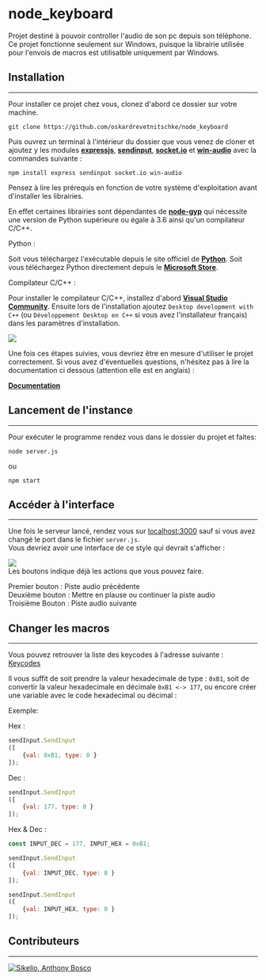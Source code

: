 # node_keyboard

Projet destiné à pouvoir controller l'audio de son pc depuis son téléphone.  
Ce projet fonctionne seulement sur Windows, puisque la librairie utilisée pour l'envois de macros est utilisatble uniquement par Windows.

## Installation

------

Pour installer ce projet chez vous, clonez d'abord ce dossier sur votre machine.

```console
git clone https://github.com/oskardrevetnitschke/node_keyboard
```

Puis ouvrez un terminal à l'intérieur du dossier que vous venez de cloner et ajoutez y les modules [**expressjs**](https://expressjs.com), [**sendinput**](https://www.npmjs.com/package/sendinput), [**socket.io**]() et [**win-audio**]() avec la commandes suivante :

```console
npm install express sendinput socket.io win-audio
```

Pensez à lire les prérequis en fonction de votre système d'exploitation avant d'installer les librairies.  
  
En effet certaines librairies sont dépendantes de [**node-gyp**](https://www.npmjs.com/package/node-gyp) qui nécessite une version de Python supérieure ou égale à 3.6 ainsi qu'un compilateur C/C++.  
  
Python :  

Soit vous téléchargez l'exécutable depuis le site officiel de [**Python**](https://www.python.org/downloads/). Soit vous téléchargez Python directement depuis le [**Microsoft Store**]().

Compilateur C/C++ :  

Pour installer le compilateur C/C++, installez d'abord [**Visual Studio Community**](https://visualstudio.microsoft.com/fr/). Ensuite lors de l'installation ajoutez `Desktop development with C++` (ou `Développement Desktop en C++` si vous avez l'installateur français) dans les paramètres d'installation.  

![](https://sikelio.s-ul.eu/PScB0BZL)

Une fois ces étapes suivies, vous devriez être en mesure d'utiliser le projet correctement. Si vous avez d'éventuelles questions, n'hésitez pas à lire la documentation ci dessous (attention elle est en anglais) :
     
[**Documentation**](https://www.npmjs.com/package/node-gyp#on-windows) 

## Lancement de l'instance

---

Pour exécuter le programme rendez vous dans le dossier du projet et faites:

```console
node server.js
```

ou 

```console
npm start
```
## Accéder à l'interface

---

Une fois le serveur lancé, rendez vous sur [localhost:3000](http://localhost:3000) sauf si vous avez changé le port dans le fichier `server.js`.  
Vous devriez avoir une interface de ce style qui devrait s'afficher :  

![](https://sikelio.s-ul.eu/bOPAmKH6)  
Les boutons indique déjà les actions que vous pouvez faire.  

Premier bouton : Piste audio précédente  
Deuxième bouton : Mettre en plause ou continuer la piste audio  
Troisième Bouton : Piste audio suivante

## Changer les macros

---

Vous pouvez retrouver la liste des keycodes à l'adresse suivante :  
[Keycodes](https://docs.microsoft.com/en-us/windows/win32/inputdev/virtual-key-codes)  

Il vous suffit de soit prendre la valeur hexadecimale de type : `0xB1`, soit de convertir la valeur hexadecimale en décimale `0xB1 <-> 177`, ou encore créer une variable avec le code hexadecimal ou décimal :  

Exemple:  

Hex :
```javascript
sendInput.SendInput
([
    {val: 0xB1, type: 0 }
]);
```
Dec :
```javascript
sendInput.SendInput
([
    {val: 177, type: 0 }
]);
```
Hex & Dec :
```javascript
const INPUT_DEC = 177, INPUT_HEX = 0xB1;

sendInput.SendInput
([
    {val: INPUT_DEC, type: 0 }
]);

sendInput.SendInput
([
    {val: INPUT_HEX, type: 0 }
]);
```

## Contributeurs

---
[![Sikelio, Anthony Bosco](https://contrib.rocks/image?repo=oskardrevetnitschke/node_keyboard)](https://github.com/oskardrevetnitschke/node_keyboard/graphs/contributors)